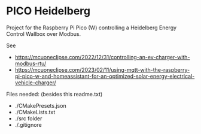 # PICO Heidelberg
Project for the Raspberry Pi Pico (W) controlling a Heidelberg Energy Control Wallbox over Modbus.

See  
- https://mcuoneclipse.com/2022/12/31/controlling-an-ev-charger-with-modbus-rtu/
- https://mcuoneclipse.com/2023/02/11/using-mqtt-with-the-raspberry-pi-pico-w-and-homeassistant-for-an-optimized-solar-energy-electrical-vehicle-charger/

Files needed: (besides this readme.txt)
- ./CMakePresets.json
- ./CMakeLists.txt
- ./src folder
- ./.gitignore
